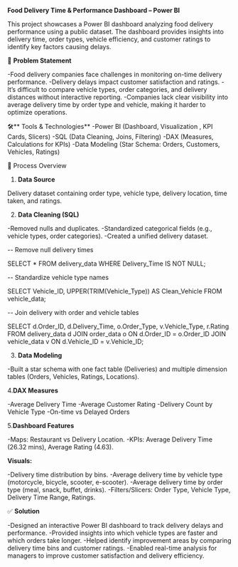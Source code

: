 **Food Delivery Time & Performance Dashboard – Power BI**

This project showcases a Power BI dashboard analyzing food delivery performance using a public dataset. The dashboard provides insights into delivery time, order types, vehicle efficiency, and customer ratings to identify key factors causing delays.

📌 **Problem Statement**

-Food delivery companies face challenges in monitoring on-time delivery performance.
-Delivery delays impact customer satisfaction and ratings.
-It’s difficult to compare vehicle types, order categories, and delivery distances without interactive reporting.
-Companies lack clear visibility into average delivery time by order type and vehicle, making it harder to optimize operations.

🛠️** Tools & Technologies**
-Power BI (Dashboard, Visualization
, KPI Cards, Slicers)
-SQL (Data Cleaning, Joins, Filtering)
-DAX (Measures, Calculations for KPIs)
-Data Modeling (Star Schema: Orders, Customers, Vehicles, Ratings)

🔄 Process Overview

1. **Data Source**
 
 Delivery dataset containing order type, vehicle type, delivery location, time taken, and ratings.

2. **Data Cleaning (SQL)**
 
-Removed nulls and duplicates.
-Standardized categorical fields (e.g., vehicle types, order categories).
-Created a unified delivery dataset.

-- Remove null delivery times

SELECT * FROM delivery_data WHERE Delivery_Time IS NOT NULL;

-- Standardize vehicle type names

SELECT Vehicle_ID, UPPER(TRIM(Vehicle_Type)) AS Clean_Vehicle FROM vehicle_data;

-- Join delivery with order and vehicle tables

SELECT d.Order_ID, d.Delivery_Time, o.Order_Type, v.Vehicle_Type, r.Rating
FROM delivery_data d
JOIN order_data o ON d.Order_ID = o.Order_ID
JOIN vehicle_data v ON d.Vehicle_ID = v.Vehicle_ID;

3. **Data Modeling**
 
-Built a star schema with one fact table (Deliveries) and multiple dimension tables (Orders, Vehicles, Ratings, Locations).

4.**DAX Measures**

-Average Delivery Time
-Average Customer Rating
-Delivery Count by Vehicle Type
-On-time vs Delayed Orders

5.**Dashboard Features**

-Maps: Restaurant vs Delivery Location.
-KPIs: Average Delivery Time (26.32 mins), Average Rating (4.63).

**Visuals:**

-Delivery time distribution by bins.
-Average delivery time by vehicle type (motorcycle, bicycle, scooter, e-scooter).
-Average delivery time by order type (meal, snack, buffet, drinks).
-Filters/Slicers: Order Type, Vehicle Type, Delivery Time Range, Ratings.

✅ **Solution**

-Designed an interactive Power BI dashboard to track delivery delays and performance.
-Provided insights into which vehicle types are faster and which orders take longer.
-Helped identify improvement areas by comparing delivery time bins and customer ratings.
-Enabled real-time analysis for managers to improve customer satisfaction and delivery efficiency.
